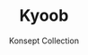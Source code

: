 ---
image_primary: img/kyoob_collection_konsept_1-410x410.png
image_secondary: img/kyoob_collection_konsept-1000x400.jpg
subtitle: Konsept Collection
description: "The%20Konsept%20collection%20pushes%20the%20boundaries%20of%20creativity.%20With%20its%20all%20in%20all%20classic%2C%20vintage%20and%20contemporary%20designs%2C%20it%20adapts%20to%20any%20decor.%20The%20eye%20will%20undeniably%20be%20drawn%20to%20this%20combination%20of%20lines%20exposed%20by%20a%20meticulous%20finish."
title: Kyoob
designer: Finium
image_thumb: img/kyoob_collection_konsept-410x410.jpg
href: https://finium.ca/en/decorative-walls/kyoob/
tags: 
  - finium
  - decorative-walls
category: decorative-walls
manufacturer: Finium
slug: /manufacturers/finium/decorative-walls/finium-kyoob
---